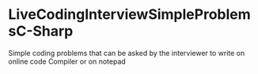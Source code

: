 # LiveCodingInterviewSimpleProblemsC-Sharp
Simple coding problems that can be asked by the interviewer to write on online code Compiler or on notepad
